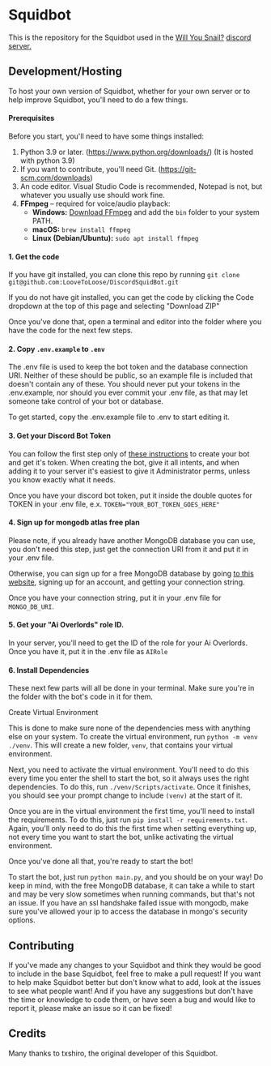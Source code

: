 # Squidbot
This is the repository for the Squidbot used in the [Will You Snail?](https://store.steampowered.com/app/1115050/Will_You_Snail/) [discord server.](https://discord.gg/WkvqV3mxdQ)

## Development/Hosting
To host your own version of Squidbot, whether for your own server or to help improve Squidbot, you'll need to do a few things.

#### Prerequisites
Before you start, you'll need to have some things installed:
1. Python 3.9 or later. (https://www.python.org/downloads/) (It is hosted with python 3.9)
2. If you want to contribute, you'll need Git. (https://git-scm.com/downloads)
3. An code editor. Visual Studio Code is recommended, Notepad is not, but whatever you usually use should work fine.
4. **FFmpeg** – required for voice/audio playback:  
   - **Windows:** [Download FFmpeg](https://ffmpeg.org/download.html) and add the `bin` folder to your system PATH.  
   - **macOS:** `brew install ffmpeg`  
   - **Linux (Debian/Ubuntu):** `sudo apt install ffmpeg`


#### 1. Get the code
If you have git installed, you can clone this repo by running `git clone git@github.com:LooveToLoose/DiscordSquidBot.git`

If you do not have git installed, you can get the code by clicking the Code dropdown at the top of this page and selecting "Download ZIP"

Once you've done that, open a terminal and editor into the folder where you have the code for the next few steps.

#### 2. Copy `.env.example` to `.env`
The .env file is used to keep the bot token and the database connection URI. Neither of these should be public, so an example file is included that doesn't contain any of these. You should never put your tokens in the .env.example, nor should you ever commit your .env file, as that may let someone take control of your bot or database.

To get started, copy the .env.example file to .env to start editing it.

#### 3. Get your Discord Bot Token
You can follow the first step only of [these instructions](https://discord.com/developers/docs/quick-start/getting-started) to create your bot and get it's token. When creating the bot, give it all intents, and when adding it to your server it's easiest to give it Administrator perms, unless you know exactly what it needs.

Once you have your discord bot token, put it inside the double quotes for TOKEN in your .env file, e.x. `TOKEN="YOUR_BOT_TOKEN_GOES_HERE"`

#### 4. Sign up for mongodb atlas free plan
Please note, if you already have another MongoDB database you can use, you don't need this step, just get the connection URI from it and put it in your .env file.

Otherwise, you can sign up for a free MongoDB database by going [to this website](https://www.mongodb.com/cloud/atlas/register), signing up for an account, and getting your connection string.

Once you have your connection string, put it in your .env file for `MONGO_DB_URI`.

#### 5. Get your "Ai Overlords" role ID.
In your server, you'll need to get the ID of the role for your Ai Overlords. Once you have it, put it in the .env file as `AIRole`

#### 6. Install Dependencies
These next few parts will all be done in your terminal. Make sure you're in the folder with the bot's code in it for them.

Create Virtual Environment

This is done to make sure none of the dependencies mess with anything else on your system.
To create the virtual environment, run `python -m venv ./venv`.
This will create a new folder, `venv`, that contains your virtual environment.

Next, you need to activate the virtual environment. You'll need to do this every time you enter the shell to start the bot, so it always uses the right dependencies.
To do this, run `./venv/Scripts/activate`. Once it finishes, you should see your prompt change to include `(venv)` at the start of it.

Once you are in the virtual environment the first time, you'll need to install the requirements. To do this, just run `pip install -r requirements.txt`. Again, you'll only need to do this the first time when setting everything up, not every time you want to start the bot, unlike activating the virtual environment.

Once you've done all that, you're ready to start the bot!

To start the bot, just run `python main.py`, and you should be on your way! Do keep in mind, with the free MongoDB database, it can take a while to start and may be very slow sometimes when running commands, but that's not an issue. If you have an ssl handshake failed issue with mongodb, make sure you've allowed your ip to access the database in mongo's security options.


## Contributing

If you've made any changes to your Squidbot and think they would be good to include in the base Squidbot, feel free to make a pull request!
If you want to help make Squidbot better but don't know what to add, look at the issues to see what people want!
And if you have any suggestions but don't have the time or knowledge to code them, or have seen a bug and would like to report it, please make an issue so it can be fixed! 

## Credits

Many thanks to txshiro, the original developer of this Squidbot.
